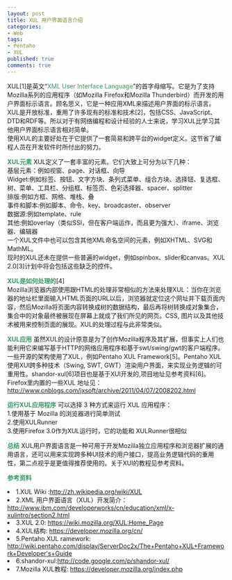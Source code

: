 ```yaml
---
layout: post
title: XUL 用户界面语言介绍
categories:
- Web
tags:
- Pentaho
- XUL
published: true
comments: true
---
```

<p>XUL[1]是英文“<span style="color: #339966;">XML User Interface Language</span>”的首字母缩写。它是为了支持Mozilla系列的应用程序（如Mozilla Firefox和Mozilla Thunderbird）而开发的用户界面标示语言。顾名思义，它是一种应用XML来描述用户界面的标示语言。<br />
XUL是开放标准，重用了许多现有的标准和技术[2]，包括CSS、JavaScript、DTD和RDF等。所以对于有网络编程和设计经验的人士来说，学习XUL比学习其他用户界面标示语言相对简单。<br />
使用XUL的主要好处在于它提供了一套简易和跨平台的widget定义。这节省了编程人员在开发软件时所付出的努力。</p>

<p><span style="color: #339966;"><strong>XUL元素</strong></span>
XUL定义了一套丰富的元素。它们大致上可分为以下几种：<br />
基层元素：例如视窗、page、对话框、向导<br />
Widget:例如标签、按钮、文字方块、条列式菜单、组合方块、选择钮、复选框、树、菜单、工具栏、分组框、标签页、色彩选择器、spacer、splitter<br />
排版:例如方框、网格、堆栈、叠<br />
事件和脚本:例如脚本、命令、key、broadcaster、observer<br />
数据源:例如template、rule<br />
其他:例如overlay（类似SSI，但在客户端运作，而且更为强大）、iframe、浏览器、编辑器<br />
一个XUL文件中也可以包含其他XML命名空间的元素，例如XHTML、SVG和MathML。<br />
现时的XUL还未在提供一些普遍的widget，例如spinbox、slider和canvas。XUL 2.0[3]计划中将会包括这些缺乏的控件。</p>

<p><span style="color: #339966;"><strong>XUL是如何处理的</strong></span>[4]<br />
Mozilla浏览器内部使用跟HTML的处理非常相似的方法来处理XUL：当你在浏览器的地址栏里面输入HTML页面的URL以后，浏览器就定位这个网址并下载页面内容，然后Mozilla将页面内容转换成树的数据结构，最后再将树转换成对象集合，集合中的对象最终被展现在屏幕上就成了我们所见的网页。CSS, 图片以及其他技术被用来控制页面的展现。XUL的处理过程与此非常类似。</p>

<p><span style="color: #339966;"><strong>XUL应用</strong></span>
虽然XUL的设计原意是为了创作Mozilla程序及其扩展，但事实上人们也能利用它来编写基于HTTP的网络应用程序和基于swt/swing/gwt的客户端程序。一些开源的架构使用了XUL，例如Pentaho XUL Framework[5]。Pentaho XUL使用XUl跨多种技术（Swing, SWT, GWT）渲染用户界面，来实现业务逻辑的可重用性。shandor-xul[6]项目也是基于XUl开发的,项目地址见参考资料[6]。<br />
Firefox里内置的一些XUL 地址见：<a href="http://www.cnblogs.com/jxsoft/archive/2011/04/07/2008202.html" target="_blank">http://www.cnblogs.com/jxsoft/archive/2011/04/07/2008202.html</a></p>

<p><span style="color: #339966;"><strong>运行XUL应用程序</strong></span>
可以选择 3 种方式来运行 XUL 应用程序：<br />
1.使用基于 Mozilla 的浏览器进行简单测试<br />
2.使用XULRunner<br />
3.使用Firefox 3.0作为XUL运行时，它的功能和 XULRunner很相似</p>

<p><strong><span style="color: #339966;">总结</span></strong>
XUL用户界面语言是一种可用于开发Mozilla独立应用程序和浏览器扩展的通用语言，还可以用来实现跨多种UI技术的用户接口，提高业务逻辑代码的重用性，第二点视乎是更值得推荐使用的。关于XUl的教程见参考资料。</p>

<p><span style="color: #339966;"><strong>参考资料</strong></span></p>
<li>
1.XUL Wiki :<a href="http://zh.wikipedia.org/wiki/XUL" target="_blank">http://zh.wikipedia.org/wiki/XUL</a>
</li>
<li>2.XML 用户界面语言（XUL）开发简介：<a href="http://www.ibm.com/developerworks/cn/education/xml/x-xulintro/section2.html" target="_blank">http://www.ibm.com/developerworks/cn/education/xml/x-xulintro/section2.html</a>
</li>
<li>3.XUL 2.0: <a href="https://wiki.mozilla.org/XUL:Home_Page" target="_blank">https://wiki.mozilla.org/XUL:Home_Page</a>
</li>
<li>4.XUL结构: <a href="https://developer.mozilla.org/cn/XUL_%E6%95%99%E7%A8%8B/1-2_XUL%E7%9A%84%E7%BB%93%E6%9E%84" target="_blank">https://developer.mozilla.org/cn/</a>
</li>
<li>5.Pentaho XUL ramework: <a href="http://wiki.pentaho.com/display/ServerDoc2x/The+Pentaho+XUL+Framework+Developer's+Guide" target="_blank">http://wiki.pentaho.com/display/ServerDoc2x/The+Pentaho+XUL+Framework+Developer's+Guide</a>
</li>
<li>6.shandor-xul:<a href="http://code.google.com/p/shandor-xul/" target="_blank">http://code.google.com/p/shandor-xul/</a>
</li>
<li>7.Mozilla XUL教程: <a href="https://developer.mozilla.org/index.php?title=cn/XUL_%E6%95%99%E7%A8%8B" target="_blank">https://developer.mozilla.org/index.php</a>
</li>

